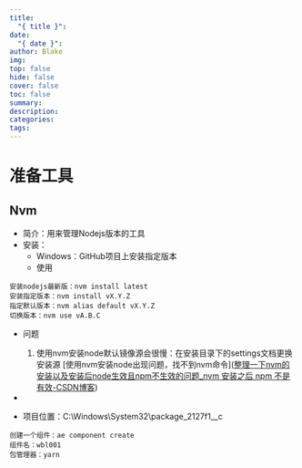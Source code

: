 ```yaml
---
title:
  "{ title }": 
date:
  "{ date }": 
author: Blake
img: 
top: false
hide: false
cover: false
toc: false
summary: 
description: 
categories: 
tags:
---
```

# 准备工具
## Nvm
- 简介：用来管理Nodejs版本的工具
- 安装：
	- Windows：GitHub项目上安装指定版本
	- 使用
```
安装nodejs最新版：nvm install latest
安装指定版本：nvm install vX.Y.Z
指定默认版本：nvm alias default vX.Y.Z
切换版本：nvm use vA.B.C
```
- 问题
	1. 使用nvm安装node默认镜像源会很慢：在安装目录下的settings文档更换安装源 [使用nvm安装node出现问题，找不到nvm命令]([整理一下nvm的安装以及安装后node生效且npm不生效的问题_nvm 安装之后 npm 不是有效-CSDN博客](https://blog.csdn.net/tuzi007a/article/details/123722455))
- 

- 项目位置：C:\Windows\System32\package_2127f1__c

```
创建一个组件：ae component create
组件名：wbl001
包管理器：yarn

```